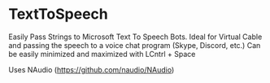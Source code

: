 # TextToSpeech
Easily Pass Strings to Microsoft Text To Speech Bots. Ideal for Virtual Cable and passing the speech to a voice chat program (Skype, Discord, etc.) Can be easily minimized and maximized with LCntrl + Space

Uses NAudio (https://github.com/naudio/NAudio)
